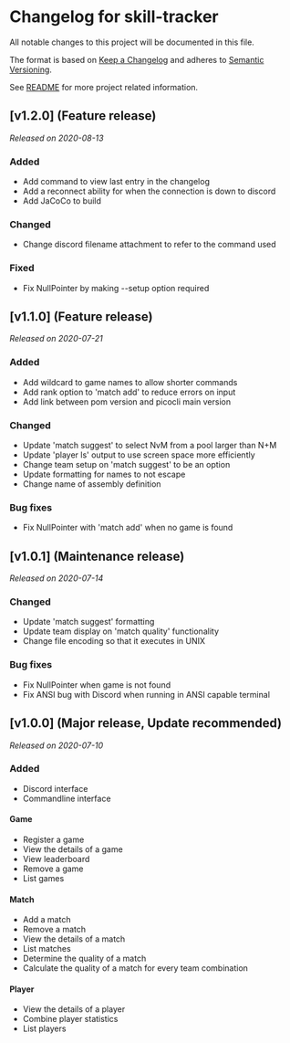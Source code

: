 # Changelog for skill-tracker
All notable changes to this project will be documented in this file.

The format is based on [Keep a Changelog](https://keepachangelog.com/en/1.0.0/) 
and adheres to [Semantic Versioning](https://semver.org/spec/v2.0.0.html).

See [README](README.md) for more project related information.

## [v1.2.0] (Feature release)
*Released on 2020-08-13*

### Added
- Add command to view last entry in the changelog
- Add a reconnect ability for when the connection is down to discord
- Add JaCoCo to build

### Changed
- Change discord filename attachment to refer to the command used

### Fixed
- Fix NullPointer by making --setup option required

## [v1.1.0] (Feature release)
*Released on 2020-07-21*

### Added
- Add wildcard to game names to allow shorter commands
- Add rank option to 'match add' to reduce errors on input
- Add link between pom version and picocli main version


### Changed
- Update 'match suggest' to select NvM from a pool larger than N+M
- Update 'player ls' output to use screen space more efficiently
- Change team setup on 'match suggest' to be an option
- Update formatting for names to not escape
- Change name of assembly definition

### Bug fixes
- Fix NullPointer with 'match add' when no game is found

## [v1.0.1] (Maintenance release)
*Released on 2020-07-14*

### Changed
- Update 'match suggest' formatting
- Update team display on 'match quality' functionality
- Change file encoding so that it executes in UNIX

### Bug fixes
- Fix NullPointer when game is not found
- Fix ANSI bug with Discord when running in ANSI capable terminal

## [v1.0.0] (Major release, Update recommended)
*Released on 2020-07-10*

### Added
- Discord interface
- Commandline interface

#### Game
- Register a game
- View the details of a game
- View leaderboard
- Remove a game
- List games

#### Match
- Add a match
- Remove a match
- View the details of a match
- List matches
- Determine the quality of a match
- Calculate the quality of a match for every team combination

#### Player
- View the details of a player
- Combine player statistics
- List players